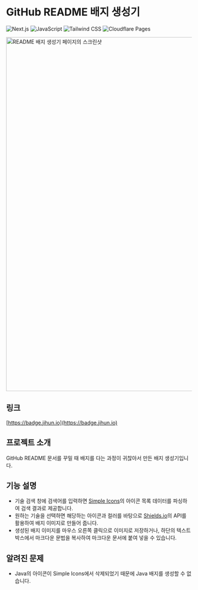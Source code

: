 # GitHub README 배지 생성기
![Next.js](https://img.shields.io/badge/Next.js-000000?style=for-the-badge&logo=Nextdotjs&logoColor=white)
![JavaScript](https://img.shields.io/badge/JavaScript-F7DF1E?style=for-the-badge&logo=JavaScript&logoColor=black)
![Tailwind CSS](https://img.shields.io/badge/Tailwind%20CSS-06B6D4?style=for-the-badge&logo=TailwindCSS&logoColor=white)
![Cloudflare Pages](https://img.shields.io/badge/Cloudflare%20Pages-F38020?style=for-the-badge&logo=CloudflarePages&logoColor=white)

<img width="960" alt="README 배지 생성기 페이지의 스크린샷" src="https://github.com/user-attachments/assets/6fe4e3c5-f811-4068-8285-6d3e5897020a">


## 링크
[https://badge.jihun.io](https://badge.jihun.io)

## 프로젝트 소개

GitHub README 문서를 꾸밀 때 배지를 다는 과정이 귀찮아서 만든 배지 생성기입니다.

## 기능 설명

- 기술 검색 창에 검색어를 입력하면 [Simple Icons](https://simpleicons.org/)의 아이콘 목록 데이터를 파싱하여 검색 결과로 제공합니다.
- 원하는 기술을 선택하면 해당하는 아이콘과 컬러를 바탕으로 [Shields.io](https://shields.io)의 API를 활용하여 배지 이미지로 만들어 줍니다.
- 생성된 배지 이미지를 마우스 오른쪽 클릭으로 이미지로 저장하거나, 하단의 텍스트 박스에서 마크다운 문법을 복사하여 마크다운 문서에 붙여 넣을 수 있습니다.

## 알려진 문제

- Java의 아이콘이 Simple Icons에서 삭제되었기 때문에 Java 배지를 생성할 수 없습니다.
